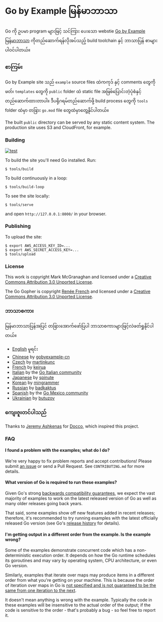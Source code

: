 # Go by Example မြန်မာဘာသာ

Go ကို ဥပမာ program များဖြင့် သင်ကြား ပေးသော webstie
[Go by Example မြန်မာဘာသာ](https://gobyexample.com)
ကိုတည်ဆောက်ရန်လိုအပ်သည့် build toolchain နှင့် ဘာသာပြန်
စာများပါဝင်ပါတယ်။

### စာကြမ်း
Go by Example site သည် `example` source files ထဲကကုဒ်
နှင့် comments တွေကိုဖတ်၊ `templates` တွေကို `public` folder
ထဲ static file အဖြစ်ပြောင်းတဲ့ပုံစံနှင့် တည်ဆောက်ထားတာပါ။
ဒီပရိုဂရမ်တည်ဆောက်ဖို့ build process တွေကို `tools` folder
ထဲမှာ တခြား `go.mod` file တွေထဲမှာတွေ့နိုင်ပါတယ်။

The built `public` directory can be served by any
static content system. The production site uses S3 and
CloudFront, for example.

### Building

[![test](https://github.com/setkyar/gobyexample/actions/workflows/test.yml/badge.svg)](https://github.com/setkyar/gobyexample/actions/workflows/test.yml)

To build the site you'll need Go installed. Run:

```console
$ tools/build
```

To build continuously in a loop:


```console
$ tools/build-loop
```

To see the site locally:

```
$ tools/serve
```

and open `http://127.0.0.1:8000/` in your browser.

### Publishing

To upload the site:

```console
$ export AWS_ACCESS_KEY_ID=...
$ export AWS_SECRET_ACCESS_KEY=...
$ tools/upload
```

### License

This work is copyright Mark McGranaghan and licensed under a
[Creative Commons Attribution 3.0 Unported License](http://creativecommons.org/licenses/by/3.0/).

The Go Gopher is copyright [Renée French](https://reneefrench.blogspot.com/) and licensed under a
[Creative Commons Attribution 3.0 Unported License](http://creativecommons.org/licenses/by/3.0/).


### ဘာသာစကား

မြန်မာဘာသာပြန်အပြင် တခြားအောက်ဖော်ပြပါ ဘာသာစကားများဖြင့်လဲဖတ်ရှုနိုင်ပါတယ်။

* [English](https://github.com/mmcgrana/gobyexample) မူရင်း
* [Chinese](https://gobyexample-cn.github.io/) by [gobyexample-cn](https://github.com/gobyexample-cn)
* [Czech](http://gobyexamples.sweb.cz/) by [martinkunc](https://github.com/martinkunc/gobyexample-cz)
* [French](http://le-go-par-l-exemple.keiruaprod.fr) by [keirua](https://github.com/keirua/gobyexample)
* [Italian](https://gobyexample.it) by the [Go Italian community](https://github.com/golangit/gobyexample-it)
* [Japanese](http://spinute.org/go-by-example) by [spinute](https://github.com/spinute)
* [Korean](https://mingrammer.com/gobyexample/) by [mingrammer](https://github.com/mingrammer)
* [Russian](https://gobyexample.com.ru/) by [badkaktus](https://github.com/badkaktus)
* [Spanish](http://goconejemplos.com) by the [Go Mexico community](https://github.com/dabit/gobyexample)
* [Ukrainian](https://butuzov.github.io/gobyexample/) by [butuzov](https://github.com/butuzov/gobyexample)

### ကျေးဇူးတင်ပါသည်

Thanks to [Jeremy Ashkenas](https://github.com/jashkenas)
for [Docco](http://jashkenas.github.io/docco/), which
inspired this project.

### FAQ

#### I found a problem with the examples; what do I do?

We're very happy to fix problem reports and accept contributions! Please submit
[an issue](https://github.com/mmcgrana/gobyexample/issues) or send a Pull Request.
See `CONTRIBUTING.md` for more details.

#### What version of Go is required to run these examples?

Given Go's strong [backwards compatibility guarantees](https://go.dev/doc/go1compat),
we expect the vast majority of examples to work on the latest released version of Go
as well as many older releases going back years.

That said, some examples show off new features added in recent releases; therefore,
it's recommended to try running examples with the latest officially released Go version
(see Go's [release history](https://go.dev/doc/devel/release) for details).

#### I'm getting output in a different order from the example. Is the example wrong?

Some of the examples demonstrate concurrent code which has a non-deterministic
execution order. It depends on how the Go runtime schedules its goroutines and
may vary by operating system, CPU architecture, or even Go version.

Similarly, examples that iterate over maps may produce items in a different order
from what you're getting on your machine. This is because the order of iteration
over maps in Go is [not specified and is not guaranteed to be the same from one
iteration to the next](https://go.dev/ref/spec#RangeClause).

It doesn't mean anything is wrong with the example. Typically the code in these
examples will be insensitive to the actual order of the output; if the code is
sensitive to the order - that's probably a bug - so feel free to report it.
